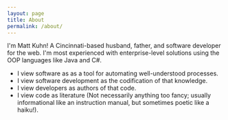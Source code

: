 ```yaml
---
layout: page
title: About
permalink: /about/
---
```


I'm Matt Kuhn! A Cincinnati-based husband, father, and software developer for the web. I'm most experienced with enterprise-level solutions using the OOP languages like Java and C#. 

- I view software as as a tool for automating well-understood processes. 
- I view software development as the codification of that knowledge. 
- I view developers as authors of that code. 
- I view code as literature (Not necessarily anything too fancy; usually informational like an instruction manual, but sometimes poetic like a haiku!). 
